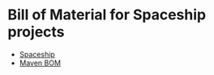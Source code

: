Bill of Material for Spaceship projects
=======================================

* [Spaceship](http://www.scoppelletti.it/spaceship)
* [Maven BOM](http://maven.apache.org/guides/introduction/introduction-to-dependency-mechanism.html#Dependency_Management)
